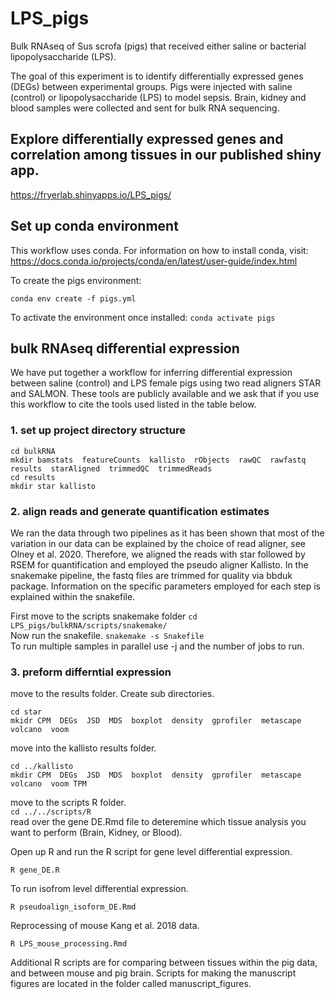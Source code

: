 # LPS_pigs
Bulk RNAseq of Sus scrofa (pigs) that received either saline or bacterial lipopolysaccharide (LPS).

The goal of this experiment is to identify differentially expressed genes (DEGs) between experimental groups.  Pigs were injected with saline (control) or lipopolysaccharide (LPS) to model sepsis.  Brain, kidney and blood samples were collected and sent for bulk RNA sequencing.

## Explore differentially expressed genes and correlation among tissues in our published shiny app.

https://fryerlab.shinyapps.io/LPS_pigs/

## Set up conda environment
This workflow uses conda. For information on how to install conda, visit: https://docs.conda.io/projects/conda/en/latest/user-guide/index.html 

To create the pigs environment:

`conda env create -f pigs.yml`

To activate the environment once installed:
`conda activate pigs`

## bulk RNAseq differential expression
We have put together a workflow for inferring differential expression between saline (control) and LPS female pigs using two read aligners STAR and SALMON. These tools are publicly available and we ask that if you use this workflow to cite the tools used listed in the table below. 

### 1. set up project directory structure
`cd bulkRNA`\
`mkdir bamstats  featureCounts  kallisto  rObjects  rawQC  rawfastq  results  starAligned  trimmedQC  trimmedReads`\
`cd results`\
`mkdir star kallisto`

### 2. align reads and generate quantification estimates
We ran the data through two pipelines as it has been shown that most of the variation in our data can be explained by the choice of read aligner, see Olney et al. 2020. Therefore, we aligned the reads with star followed by RSEM for quantification and employed the pseudo aligner Kallisto. 
In the snakemake pipeline, the fastq files are trimmed for quality via bbduk package. Information on the specific parameters employed for each step is explained within the snakefile. 

First move to the scripts snakemake folder
`cd LPS_pigs/bulkRNA/scripts/snakemake/`\
Now run the snakefile. 
`snakemake -s Snakefile`\
To run multiple samples in parallel use -j and the number of jobs to run.

### 3. preform differntial expression

move to the results folder. Create sub directories.
 
`cd star`\
`mkidr CPM  DEGs  JSD  MDS  boxplot  density  gprofiler  metascape  volcano  voom`

move into the kallisto results folder.

`cd ../kallisto`\
`mkdir CPM  DEGs  JSD  MDS  boxplot  density  gprofiler  metascape  volcano  voom TPM`

move to the scripts R folder.\
`cd ../../scripts/R`\
read over the gene DE.Rmd file to deteremine which tissue analysis you want to perform (Brain, Kidney, or Blood).

Open up R and run the R script for gene level differential expression. 

`R gene_DE.R`

To run isofrom level differential expression.

`R pseudoalign_isoform_DE.Rmd`

Reprocessing of mouse Kang et al. 2018 data.

`R LPS_mouse_processing.Rmd`

Additional R scripts are for comparing between tissues within the pig data,  and between mouse and pig brain. Scripts for making the manuscript figures are located in the folder called manuscript_figures.

